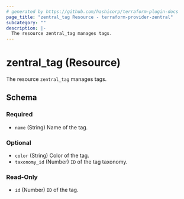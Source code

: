 ```yaml
---
# generated by https://github.com/hashicorp/terraform-plugin-docs
page_title: "zentral_tag Resource - terraform-provider-zentral"
subcategory: ""
description: |-
  The resource zentral_tag manages tags.
---
```


# zentral_tag (Resource)

The resource `zentral_tag` manages tags.



<!-- schema generated by tfplugindocs -->
## Schema

### Required

- `name` (String) Name of the tag.

### Optional

- `color` (String) Color of the tag.
- `taxonomy_id` (Number) `ID` of the tag taxonomy.

### Read-Only

- `id` (Number) `ID` of the tag.
